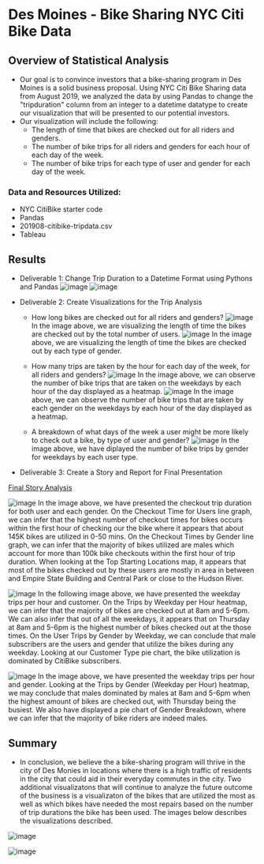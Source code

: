 # Des Moines - Bike Sharing NYC Citi Bike Data

## Overview of Statistical Analysis
- Our goal is to convince investors that a bike-sharing program in Des Moines is a solid business proposal. Using NYC Citi Bike Sharing data from August 2019, we analyzed the data by using Pandas to change the "tripduration" column from an integer to a datetime datatype to create our visualization that will be presented to our potential investors. 
- Our visualization will include the following:
  - The length of time that bikes are checked out for all riders and genders.
  - The number of bike trips for all riders and genders for each hour of each day of the week.
  - The number of bike trips for each type of user and gender for each day of the week.

### Data and Resources Utilized:
- NYC CitiBike starter code
- Pandas
- 201908-citibike-tripdata.csv
- Tableau

## Results

- Deliverable 1: Change Trip Duration to a Datetime Format using Pythons and Pandas
![image](https://user-images.githubusercontent.com/90146132/151722907-ba57a96a-c7ee-4117-8358-e9213a94a62d.png)
![image](https://user-images.githubusercontent.com/90146132/151722928-6ffc7791-7e67-40e5-aa61-732d29048662.png)

- Deliverable 2: Create Visualizations for the Trip Analysis
  - How long bikes are checked out for all riders and genders?
  ![image](https://user-images.githubusercontent.com/90146132/151723117-bd25882b-8f75-4fee-a209-66a73fc6f615.png)
  In the image above, we are visualizing the length of time the bikes are checked out by the total number of users.
  ![image](https://user-images.githubusercontent.com/90146132/151723177-d9675a10-8cca-4bd3-a423-9c82a60d71dd.png)
  In the image above, we are visualizing the length of time the bikes are checked out by each type of gender.
  
  - How many trips are taken by the hour for each day of the week, for all riders and genders?
  ![image](https://user-images.githubusercontent.com/90146132/151723214-03b08384-5138-4daa-9c2e-6d57653d0809.png)
  In the image above, we can observe the number of bike trips that are taken on the weekdays by each hour of the day displayed as a heatmap.
  ![image](https://user-images.githubusercontent.com/90146132/151723276-e80bf351-aa9e-4a16-b629-94503912d1f9.png)
  In the image above, we can observe the number of bike trips that are taken by each gender on the weekdays by each hour of the day displayed as a heatmap.
  
  - A breakdown of what days of the week a user might be more likely to check out a bike, by type of user and gender?
  ![image](https://user-images.githubusercontent.com/90146132/151723378-dad288c2-6779-4077-a47b-da73551069eb.png)
  In the image above, we have diplayed the number of bike trips by gender for weekdays by each user type.
  
- Deliverable 3: Create a Story and Report for Final Presentation

[Final Story Analysis](https://public.tableau.com/shared/SFY957Y8M?:display_count=n&:origin=viz_share_link)
  
  ![image](https://user-images.githubusercontent.com/90146132/151724203-851020ed-1305-4489-b7ca-f61dc62f4a69.png)
  In the image above, we have presented the checkout trip duration for both user and each gender. On the Checkout Time for Users line graph, we can infer that the highest number of checkout times for bikes occurs within the first hour of checking our the bike where it appears that about 145K bikes are utilized in 0-50 mins. On the Checkout Times by Gender line graph, we can infer that the majority of bikes utilized are males which account for more than 100k bike checkouts within the first hour of trip duration. When looking at the Top Starting Locations map, it appears that most of the bikes checked out by these users are mostly in area in between and Empire State Building and Central Park or close to the Hudson River.
  
  ![image](https://user-images.githubusercontent.com/90146132/151724410-04bb67f7-da61-4d43-9472-835a94f6c429.png)
  In the following image above, we have presented the weekday trips per hour and customer. On the Trips by Weekday per Hour heatmap, we can infer that the majority of bikes are checked out at 8am and 5-6pm. We can also infer that out of all the weekdays, it appears that on Thursday at 8am and 5-6pm is the highest number of bikes checked out at the those times. On the User Trips by Gender by Weekday, we can conclude that male subscribers are the users and gender that utilize the bikes during any weekday. Looking at our Customer Type pie chart, the bike utilization is dominated by CitiBike subscribers. 
  
  ![image](https://user-images.githubusercontent.com/90146132/151725101-57f0596a-5771-46c4-8135-dc492e4c0de2.png)
  In the image above, we have presented the weekday trips per hour and gender. Looking at the Trips by Gender (Weekday per Hour) heatmap, we may conclude that males dominated by males at 8am and 5-6pm when the highest amount of bikes are checked out, with Thursday being the busiest. We also have displayed a pie chart of Gender Breakdown, where we can infer that the majority of bike riders are indeed males. 
  
## Summary
- In conclusion, we believe the a bike-sharing program will thrive in the city of Des Monies in locations where there is a high traffic of residents in the city that could aid in their everyday commutes in the city. Two additional visualizatons that will continue to analyze the future outcome of the business is a visualizaton of the bikes that are utilized the most as well as which bikes have needed the most repairs based on the number of trip durations the bike has been used. The images below describes the visualizations described.

![image](https://user-images.githubusercontent.com/90146132/151726516-703a8d64-7035-40e1-a5e0-6ee2c908df47.png)

![image](https://user-images.githubusercontent.com/90146132/151726541-99243df5-68ec-4660-acd6-3ac152e0b570.png)



